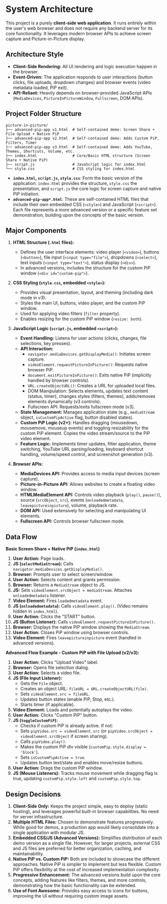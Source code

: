 # System Architecture

This project is a purely **client-side web application**. It runs entirely within the user's web browser and does not require any backend server for its core functionality. It leverages modern browser APIs to achieve screen capture and Picture-in-Picture display.

## Architecture Style

- **Client-Side Rendering:** All UI rendering and logic execution happen in the browser.
- **Event-Driven:** The application responds to user interactions (button clicks, file uploads, dropdown changes) and browser events (video metadata loaded, PiP exit).
- **API-Reliant:** Heavily depends on browser-provided JavaScript APIs (`MediaDevices`, `PictureInPictureWindow`, `Fullscreen`, DOM APIs).

## Project Folder Structure

```
picture-in-picture/
├── advanced-pip-app v1.html  # Self-contained demo: Screen Share + File Upload + Native PiP
├── advanced-pip-app v2.html  # Self-contained demo: Adds Custom PiP, Filters, Timer
├── advanced-pip-app v3.html  # Self-contained demo: Adds YouTube, Themes, Shortcuts, Volume, etc.
├── index.html                # Core/Basic HTML structure (Screen Share + Native PiP)
├── script.js                 # JavaScript logic for index.html
└── style.css                 # CSS styling for index.html
```

- **`index.html`, `script.js`, `style.css`**: Form the basic version of the application. `index.html` provides the structure, `style.css` the presentation, and `script.js` the core logic for screen capture and native PiP initiation.
- **`advanced-pip-app*.html`**: These are self-contained HTML files that include their own embedded CSS (`<style>`) and JavaScript (`<script>`). Each file represents a more advanced version or a specific feature set demonstration, building upon the concepts of the basic version.

## Major Components

1.  **HTML Structure (`.html` files):**

    - Defines the user interface elements: video player (`<video>`), buttons (`<button>`), file input (`<input type="file">`), dropdowns (`<select>`), text inputs (`<input type="text">`), status display (`<div>`).
    - In advanced versions, includes the structure for the custom PiP window (`<div id="custom-pip">`).

2.  **CSS Styling (`style.css`, embedded `<style>`):**

    - Provides visual presentation, layout, and theming (including dark mode in v3).
    - Styles the main UI, buttons, video player, and the custom PiP window.
    - Used for applying video filters (`filter` property).
    - Enables resizing for the custom PiP window (`resize: both`).

3.  **JavaScript Logic (`script.js`, embedded `<script>`):**

    - **Event Handling:** Listens for user actions (clicks, changes, file selections, key presses).
    - **API Interaction:**
      - `navigator.mediaDevices.getDisplayMedia()`: Initiates screen capture.
      - `videoElement.requestPictureInPicture()`: Requests native browser PiP.
      - `document.exitPictureInPicture()`: Exits native PiP (implicitly handled by browser controls).
      - `URL.createObjectURL()`: Creates a URL for uploaded local files.
      - DOM Manipulation: Selects elements, updates text content (status, timer), changes styles (filters, themes), adds/removes elements dynamically (v3 controls).
      - Fullscreen API: Requests/exits fullscreen mode (v3).
    - **State Management:** Manages application state (e.g., `mediaStream` object, `isCustomPipActive` flag, button disabled states).
    - **Custom PiP Logic (v2+):** Handles dragging (mousedown, mousemove, mouseup events) and toggling resizability for the custom PiP element. Copies the video stream/source to the PiP video element.
    - **Feature Logic:** Implements timer updates, filter application, theme switching, YouTube URL parsing/loading, keyboard shortcut handling, volume/speed control, and screenshot generation (v3).

4.  **Browser APIs:**
    - **MediaDevices API:** Provides access to media input devices (screen capture).
    - **Picture-in-Picture API:** Allows websites to create a floating video window.
    - **HTMLMediaElement API:** Controls video playback (`play()`, `pause()`), source (`srcObject`, `src`), events (`onloadedmetadata`, `leavepictureinpicture`), volume, playback rate.
    - **DOM API:** Used extensively for selecting and manipulating UI elements.
    - **Fullscreen API:** Controls browser fullscreen mode.

## Data Flow

**Basic Screen Share + Native PiP (`index.html`)**

1.  **User Action:** Page loads.
2.  **JS (`selectMediaStream`):** Calls `navigator.mediaDevices.getDisplayMedia()`.
3.  **Browser:** Prompts user to select screen/window.
4.  **User Action:** Selects content and grants permission.
5.  **Browser:** Returns a `MediaStream` object to JS.
6.  **JS:** Sets `videoElement.srcObject = mediaStream`. Attaches `onloadedmetadata` listener.
7.  **Video Element:** Fires `loadedmetadata` event.
8.  **JS (`onloadedmetadata`):** Calls `videoElement.play()`. (Video remains hidden in `index.html`).
9.  **User Action:** Clicks the "START" button.
10. **JS (Button Listener):** Calls `videoElement.requestPictureInPicture()`.
11. **Browser:** Displays the native PiP window showing the `MediaStream`.
12. **User Action:** Closes PiP window using browser controls.
13. **Video Element:** Fires `leavepictureinpicture` event (handled in advanced versions).

**Advanced Flow Example - Custom PiP with File Upload (v2/v3):**

1.  **User Action:** Clicks "Upload Video" label.
2.  **Browser:** Opens file selection dialog.
3.  **User Action:** Selects a video file.
4.  **JS (File Input Listener):**
    - Gets the `File` object.
    - Creates an object URL: `fileURL = URL.createObjectURL(file)`.
    - Sets `videoElement.src = fileURL`.
    - Updates button states (enable PiP, Stop, etc.).
    - Starts timer (if applicable).
5.  **Video Element:** Loads and potentially autoplays the video.
6.  **User Action:** Clicks "Custom PiP" button.
7.  **JS (`toggleCustomPiP`):**
    - Checks if custom PiP is already active. If not:
    - Sets `pipVideo.src = videoElement.src` (or `pipVideo.srcObject = videoElement.srcObject` if screen sharing).
    - Calls `pipVideo.play()`.
    - Makes the custom PiP div visible (`customPip.style.display = 'block'`).
    - Sets `isCustomPipActive = true`.
    - Updates button text/state and enables move/resize buttons.
8.  **User Action:** Drags the custom PiP window.
9.  **JS (Mouse Listeners):** Tracks mouse movement while dragging flag is true, updating `customPip.style.left` and `customPip.style.top`.

## Design Decisions

1.  **Client-Side Only:** Keeps the project simple, easy to deploy (static hosting), and leverages powerful built-in browser capabilities. No need for server infrastructure.
2.  **Multiple HTML Files:** Chosen to demonstrate features progressively. While good for demos, a production app would likely consolidate into a single application with modular JS.
3.  **Embedded CSS/JS (Advanced Versions):** Simplifies distribution of each demo version as a single file. However, for larger projects, external CSS and JS files are preferred for better organization, caching, and maintainability.
4.  **Native PiP vs. Custom PiP:** Both are included to showcase the different approaches. Native PiP is simpler to implement but less flexible. Custom PiP offers flexibility at the cost of increased implementation complexity.
5.  **Progressive Enhancement:** The advanced versions build upon the core concepts, adding features like filters, themes, and more controls, demonstrating how the basic functionality can be extended.
6.  **Use of Font Awesome:** Provides easy access to icons for buttons, improving the UI without requiring custom image assets.
